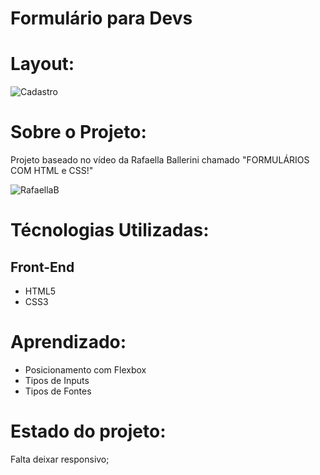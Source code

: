 <h1> Formulário para Devs </h1>

# Layout:

![Cadastro](https://user-images.githubusercontent.com/103468962/170994294-02b75768-7bf8-46f4-8e02-edacb859eea4.png)

# Sobre o Projeto:
Projeto baseado no vídeo da Rafaella Ballerini chamado "FORMULÁRIOS COM HTML e CSS!"

![RafaellaB](https://user-images.githubusercontent.com/103468962/171068869-486f3213-1de6-441f-b67c-7368ce369243.png)

# Técnologias Utilizadas:
## Front-End
* HTML5
* CSS3

# Aprendizado:
* Posicionamento com Flexbox
* Tipos de Inputs
* Tipos de Fontes

# Estado do projeto:
Falta deixar responsivo;
